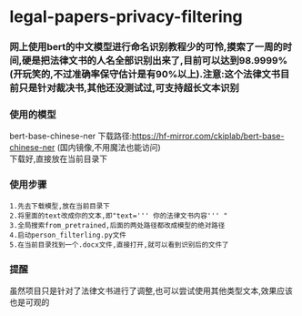 # legal-papers-privacy-filtering
### 网上使用bert的中文模型进行命名识别教程少的可怜,摸索了一周的时间,硬是把法律文书的人名全部识别出来了,目前可以达到98.9999%(开玩笑的,不过准确率保守估计是有90%以上).注意:这个法律文书目前只是针对裁决书,其他还没测试过,可支持超长文本识别

### 使用的模型
bert-base-chinese-ner 下载路径:https://hf-mirror.com/ckiplab/bert-base-chinese-ner (国内镜像,不用魔法也能访问)                  
下载好,直接放在当前目录下

### 使用步骤
    1.先去下载模型,放在当前目录下
    2.将里面的text改成你的文本,即"text=''' 你的法律文书内容''' "
    3.全局搜索from_pretrained,后面的两处路径都改成模型的绝对路径
    4.启动person_filterling.py文件
    5.在当前目录找到一个.docx文件,直接打开,就可以看到识别后的文件了

### 提醒
   虽然项目只是针对了法律文书进行了调整,也可以尝试使用其他类型文本,效果应该也是可观的
